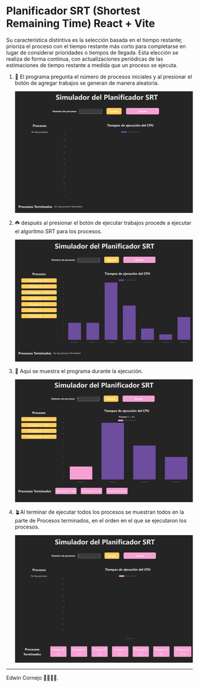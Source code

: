 # Planificador SRT (Shortest Remaining Time) React + Vite

Su característica distintiva es la selección basada en el tiempo restante; prioriza el proceso con el tiempo restante más corto para completarse en lugar de considerar prioridades o tiempos de llegada. Esta elección se realiza de forma continua, con actualizaciones periódicas de las estimaciones de tiempo restante a medida que un proceso se ejecuta. 

1. 🌿 El programa pregunta el número de procesos iniciales y al presionar el botón de agregar trabajos se generan de manera aleatoria.

    ![inicio](./src/assets/Imagen3.png)

2. ☘️ después al presionar el botón de ejecutar trabajos procede a ejecutar el algoritmo SRT para los procesos.

    ![ejecucion](./src/assets/Imagen4.png)

3. 🌱 Aquí se muestra el programa durante la ejecución. 

    ![grafica](./src/assets/Imagen5.png)

4. 🪴Al terminar de ejecutar todos los procesos se muestran todos en la parte de Procesos terminados, en el orden en el que se ejecutaron los procesos.

    ![fin](./src/assets/Imagen6.png)


--------------------------------------------

Edwin Cornejo 👨🏻‍💻💚.
